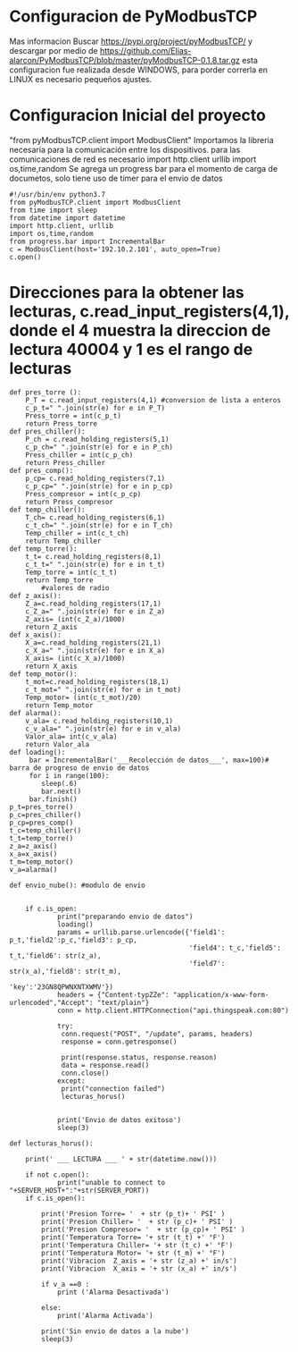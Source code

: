 # Configuracion de PyModbusTCP
Mas informacion Buscar https://pypi.org/project/pyModbusTCP/
y descargar por medio de https://github.com/Elias-alarcon/PyModbusTCP/blob/master/pyModbusTCP-0.1.8.tar.gz
esta configuracion fue realizada desde WINDOWS, para porder correrla en LINUX es necesario pequeños ajustes.

# Configuracion Inicial del proyecto
"from pyModbusTCP.client import ModbusClient" Importamos la libreria necesaria para la comunicación entre los dispositivos.
para las comunicaciones de red es necesario import http.client  urllib import os,time,random
Se agrega un progress bar para el momento de carga de documetos, solo tiene uso de timer para el envio de datos


	#!/usr/bin/env python3.7
	from pyModbusTCP.client import ModbusClient
	from time import sleep
	from datetime import datetime
	import http.client, urllib
	import os,time,random
	from progress.bar import IncrementalBar   
	c = ModbusClient(host='192.10.2.101', auto_open=True)
	c.open()
	
# Direcciones para la obtener las lecturas, c.read_input_registers(4,1), donde el 4  muestra la direccion de lectura 40004 y 1 es el 		rango de lecturas 

	def pres_torre ():
		P_T = c.read_input_registers(4,1) #conversion de lista a enteros
		c_p_t=" ".join(str(e) for e in P_T)
		Press_torre = int(c_p_t)
		return Press_torre
	def pres_chiller():
		P_ch = c.read_holding_registers(5,1)
		c_p_ch=" ".join(str(e) for e in P_ch)
		Press_chiller = int(c_p_ch)
		return Press_chiller
	def pres_comp():
		p_cp= c.read_holding_registers(7,1)
		c_p_cp=" ".join(str(e) for e in p_cp)
		Press_compresor = int(c_p_cp)
		return Press_compresor
	def temp_chiller():
		T_ch= c.read_holding_registers(6,1)
		c_t_ch=" ".join(str(e) for e in T_ch)
		Temp_chiller = int(c_t_ch)
		return Temp_chiller
	def temp_torre():
		t_t= c.read_holding_registers(8,1)
		c_t_t=" ".join(str(e) for e in t_t)
		Temp_torre = int(c_t_t)
		return Temp_torre
			#valores de radio
	def z_axis():
		Z_a=c.read_holding_registers(17,1)
		c_Z_a=" ".join(str(e) for e in Z_a)
		Z_axis= (int(c_Z_a)/1000)
		return Z_axis
	def x_axis():
		X_a=c.read_holding_registers(21,1)
		c_X_a=" ".join(str(e) for e in X_a)
		X_axis= (int(c_X_a)/1000)
		return X_axis
	def temp_motor():
		t_mot=c.read_holding_registers(18,1)
		c_t_mot=" ".join(str(e) for e in t_mot)
		Temp_motor= (int(c_t_mot)/20)
		return Temp_motor
	def alarma():
		v_ala= c.read_holding_registers(10,1)
		c_v_ala=" ".join(str(e) for e in v_ala)
		Valor_ala= int(c_v_ala)
		return Valor_ala
	def loading():
		 bar = IncrementalBar('___Recolección de datos___', max=100)# barra de progreso de envio de datos 
		 for i in range(100):
			sleep(.6)
			bar.next()
         bar.finish()
	p_t=pres_torre()
	p_c=pres_chiller()
	p_cp=pres_comp()
	t_c=temp_chiller()
	t_t=temp_torre()
	z_a=z_axis()
	x_a=x_axis()
	t_m=temp_motor()
	v_a=alarma()

	def envio_nube(): #modulo de envio


		if c.is_open:
				print("preparando envio de datos")
				loading()
				params = urllib.parse.urlencode({'field1': p_t,'field2':p_c,'field3': p_cp,
												 'field4': t_c,'field5': t_t,'field6': str(z_a),
												 'field7': str(x_a),'field8': str(t_m),
												 'key':'23GN8QPWNXNTXWMV'})
				headers = {"Content-typZZe": "application/x-www-form-urlencoded","Accept": "text/plain"}
				conn = http.client.HTTPConnection("api.thingspeak.com:80")

				try:
				 conn.request("POST", "/update", params, headers)
				 response = conn.getresponse()

				 print(response.status, response.reason)
				 data = response.read()
				 conn.close()
				except:
				 print("connection failed")
				 lecturas_horus()


				print('Envio de datos exitoso')
				sleep(3)

	def lecturas_horus():

		print(' ___ LECTURA ___ ' + str(datetime.now()))

		if not c.open():
				print("unable to connect to "+SERVER_HOST+":"+str(SERVER_PORT))
		if c.is_open():

			print('Presion Torre= '  + str (p_t)+ ' PSI' )
			print('Presion Chiller= '  + str (p_c)+ ' PSI' )
			print('Presion Compresor= '  + str (p_cp)+ ' PSI' )
			print('Temperatura Torre= '+ str (t_t) +' °F')
			print('Temperatura Chiller= '+ str (t_c) +' °F')
			print('Temperatura Motor= '+ str (t_m) +' °F')
			print('Vibracion  Z_axis = '+ str (z_a) +' in/s')
			print('Vibracion  X_axis = '+ str (x_a) +' in/s')

			if v_a ==0 :
				print ('Alarma Desactivada')

			else:
				print('Alarma Activada')

			print('Sin envio de datos a la nube')
			sleep(3)

